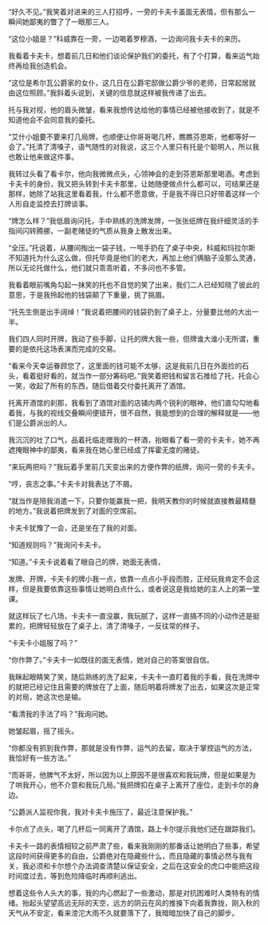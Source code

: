 “好久不见。”我笑着对进来的三人打招呼，一旁的卡夫卡虽面无表情，但有那么一瞬间她鄙夷的瞥了了一眼那三人。

“这位小姐是？”科威靠在一旁，一边喝着罗穆酒，一边询问我卡夫卡的来历。

我看着卡夫卡，想着前几日和他们谈论保护我们的委托，有了个打算，看来运气始终再给我创造机会。

“这位是希尔瓦公爵家的女仆，这几日在公爵宅邸做公爵少爷的老师，日常起居就由这位照顾。”我斜着头说到，关键的信息就这样被我传递了出去。

托与我对视，他的眉头微皱，看来我想传达给他的事情已经被他接收到了，就是不知道他会不会同意我的委托。

“艾什小姐要不要来打几局牌，也顺便让你哥哥喝几杯，瞧瞧芬恩斯，他都等好一会了。”托清了清嗓子，语气随性的对我说，这三个人里只有托是个聪明人，所以我也敢让他来做这件事。

我转过头看了看卡尔，他向我微微点头，心领神会的走到芬恩斯那里喝酒。考虑到卡夫卡的身份，我又把头转到卡夫卡那里，让她随便做点什么都可以，可结果还是那样，她除了站我这里看着我，什么都不愿意做，于是我不得已只好带着这样一个人形自走监控去打牌谈事。

“牌怎么样？”我低眉询问托，手中熟练的洗牌发牌，一张张纸牌在我纤细灵活的手指间闪转腾挪，一副老赌徒的气质从我身上散发出来。

“全压。”托说着，从腰间掏出一袋子钱，一甩手扔在了桌子中央，科威和玛拉尔斯不知道托为什么这么做，但托毕竟是他们的老大，再加上他们俩脑子没那么灵通，所以无论托做什么，他们就只乖乖听着，不多问也不多管。

我看着眼前嘴角勾起一抹笑的托也不自觉的笑了出来，我们二人已经知晓了彼此的意思，于是我拎起他的钱袋颠了下重量，挑了挑眉。

“托先生倒是出手阔绰！”我说着把腰间的钱袋扔到了桌子上，分量要比他的大出一半。

我们四人同时开牌，我动了些手脚，让托的牌大我一些，但牌谁大谁小无所谓，重要的是依托这场表演而完成的交易。

“看来今天幸运眷顾您了，这里面的钱可能不太够，这是我前几日在外面捡的石头，看着挺好看的，就当作一部分筹码吧。”我笑着把钱和留言石推给了托，托会心一笑，收起了所有的东西，随后借着交付委托离开了酒馆。

托离开酒馆的刹那，我看到了酒馆对面的店铺内两个锐利的眼神，他们直勾勾地看着我，与我的视线交叠瞬间便错开，很不自然，我能想到的合理的解释就是——他们是公爵派出的人。

我沉沉的吐了口气，品着托临走赠我的一杯酒，抬眼看了看一旁的卡夫卡，她不再遮掩眼神中的鄙夷，看来我在她心里已经成了挥霍无度的赌徒。

“来玩两把吗？”我玩着手里前几天变出来的方便作弊的纸牌，询问一旁的卡夫卡。

“哼，丧志之事。”卡夫卡对我表达了不屑。

“就当作是陪我消遣一下，只要你能赢我一把，我明天教你的时候就直接教最精髓的地方。”我说着把牌发到了对面的空席前。

卡夫卡犹豫了一会，还是坐在了我的对面。

“知道规则吗？”我询问卡夫卡。

“知道。”卡夫卡说着看了眼自己的牌，她面无表情，

发牌、开牌，卡夫卡的牌小我一点，依靠一点点小手段而胜，正经玩我肯定不会这样，但是我要依靠这些事情让她明白点什么，或者说这是我给她的主人上的第一堂课。

就这样玩了七八场，卡夫卡一直没赢，我玩腻了，这样一直搞不同的小动作还是挺累的，把牌轻轻放在了桌子上，清了清嗓子，一反往常的样子。

“卡夫卡小姐服了吗？”

“你作弊了。”卡夫卡一如既往的面无表情，她对自己的答案很自信。

我眯起眼睛笑了笑，随后熟练的洗了起来，卡夫卡一直盯着我的手看，我在洗牌中的就把已经记住且需要的牌放在了上面，随后明着将牌发了出去，如果这次是正常的对局，她这次也是输。

“看清我的手法了吗？”我询问她。

她皱起眉，摇了摇头。

“你都没有抓到我作弊，那就是没有作弊，运气的去留，取决于掌控运气的方法，我恰好有一些方法。”

“而哥哥，他脾气不太好，所以因为以上原因不是很喜欢和我玩牌，但是如果是为了哄我开心，他不介意和我玩几局。”我把牌扣在桌子上离开了座位，走到卡尔的身边。

“公爵派人监视你我，我对卡夫卡施压了，最近注意保护我。”

卡尔点了点头，喝了几杯后一同离开了酒馆，路上卡尔提示我他们还在跟踪我们。

卡夫卡一路的表情相较之前严肃了些，看来我刚刚的那番话让她明白了些事，希望这段时间获得更多的自由，公爵绝对在隐藏些什么，而且隐藏的事情必然与我有关，我必须和卡尔想个办法调查清楚以保证安全，之后在这安全的虎口中能把这段时间度过去，等到危险降临时再顺利逃出。

想着这些令人头大的事，我的内心燃起了一些激动，那是对抗困难时人类特有的情绪。抬起头望望高远无际的天空，远方的阴云在风的推搡下向着我靠拢，刚入秋的天气从不安定，看来滂沱大雨不久就要落下了，我暗暗加快了自己的脚步。